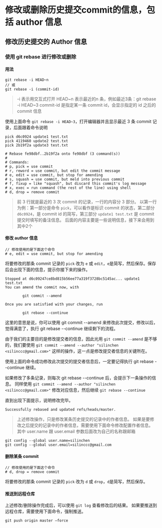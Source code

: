# 修改或删除历史提交commit的信息，包括 author 信息

## 修改历史提交的 Author 信息

### 使用 git rebase 进行修改或删除

#### 用法
```
git rebase -i HEAD~n
// 或
git rebase -i (commit-id)
```
> -i 表示用交互式打开
> HEAD~n 表示最近的n 条，例如最近3条：git rebase -i HEAD~3
> commit-id 是指定某一条 commit id，会显示指定的 id 之后的 commit 信息

使用上面命令 `git rebase -i HEAD~3`，打开编辑器并且显示最近 3 条 commit 记录，后面跟着命令说明

```
pick d6c0924 update1 test.txt
pick 4119460 update2 test.txt
pick 2b19f2a update3 test.txt

# Rebase fe98dbf..2b19f2a onto fe98dbf (3 command(s))
#
# Commands:
# p, pick = use commit
# r, reword = use commit, but edit the commit message
# e, edit = use commit, but stop for amending
# s, squash = use commit, but meld into previous commit
# f, fixup = like "squash", but discard this commit's log message
# x, exec = run command (the rest of the line) using shell
# d, drop = remove commit
```

> 前 3 行就是最近的 3 次 commit 的记录，一行的内容分 3 部分。
> 以第一行为例：第一部分是命令 `pick`，可以看作是标识 commit 的状态，第二部分 `d6c0924`，是 commit id 的简写，第三部分 `update1 test.txt` 是 commit 提交时填写的备注信息。
> 后面的内容主要是一些说明信息，接下来会用到其中2个

#### 修改 author 信息
```
// 修改使用的是下面这个命令
# e, edit = use commit, but stop for amending
```

将要修改的那条 commit 记录的 `pick` 改为 `e` 或 `edit`，`e`是简写，然后保存。保存后会出现下面的信息，提示你接下来的操作。
```
Stopped at d6c09247ce8bd815b56ee77a319f3728bc5145ac... update1 test.txt
You can amend the commit now, with

        git commit --amend

Once you are satisfied with your changes, run

        git rebase --continue
```

这里的意思是说，你可以使用 git commit --amend 来修改此次提交，修改以后，觉得满意了，执行 git rebase --continue 继续剩下的流程。

由于我们的主要目的是修改提交者的信息，因此光用 `git commit --amend` 是不够的，我们要使用 `git commit --amend --author "silinchen <silinccc@gmail.com>"` 这样的操作，这一点是修改提交者信息的关键所在。

使用上面的命令成功修改此次提交的提交者信息后，一定要记得执行 git rebase --continue 继续。

如果修改了多条记录，则每次 git rebase --continue 后，会提示下一条操作的信息。
同样使用 `git commit --amend --author "silinchen <silinccc@gmail.com>"` 修改对应信息，然后继续 `git rebase --continue`

直到出现下面提示，说明修改完毕。
```
Successfully rebased and updated refs/heads/master.
```

> 上述修改操作，只是修改某条历史提交的记录中的作者信息。
> 如果是要修改之后提交的记录中的作者信息，需要使用下面命令修改配置作者信息。
> 其中 user.name 跟 user.email 参数后面改为自己的名称跟邮箱

```
git config --global user.name=silinchen
git config --global user.email=silinccc@gmail.com
```

#### 删除某条 commit
```
// 修改使用的是下面这个命令
# d, drop = remove commit
```
将要修改的那条 commit 记录的 `pick` 改为 `d` 或 `drop`，`d`是简写，然后保存。

#### 推送到远程仓库
上述修改/删除操作完成后，可以使用 `git log` 查看修改后的结果。
如果要推送到远程仓库，需要使用下面命令，强制推送。
```
git push origin master –force
```

